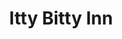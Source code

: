 ---
photo_name: /img/Itty-Bitty.jpg
photo_alt: Itty Bitty Inn in North Bend, OR
title: Itty Bitty Inn
property_name: Itty Bitty Inn
property_category: '1'
address:
  street: 1504 Sherman Avenue
  street2: 
  city: North Bend
  state: OR
  zip: '97459'
phone_toll_free: 
phone_local: 541-756-6398
units: '5'
cost: '2'
property_description: >-
  The Itty Bitty Inn provides a safe, clean, & cozy atmosphere for travelers since 1950! Each room includes Oregon-made soaps and locally roasted coffee. Our vintage vibe features bicycles, record players & rebuilt Atari 2600s available for guest use.
website: 'http://www.ittybittyinn.com'
amenityList: 
  - amenitySelect: '2'
  - amenitySelect: '5'
  - amenitySelect: '6'
  - amenitySelect: '7'
  - amenitySelect: '9'
---